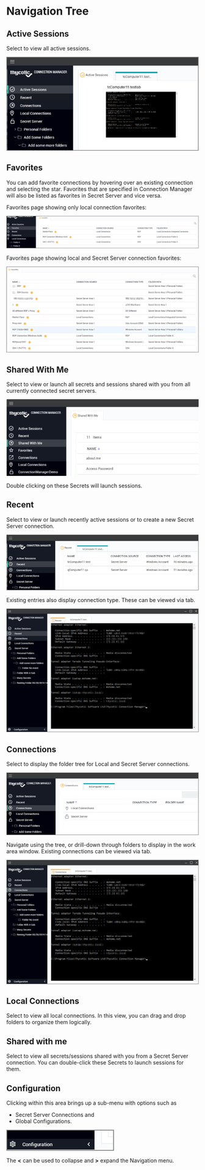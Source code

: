 [title]: # (Navigation Tree)
[tags]: # (ui, navigation)
[priority]: # (204)
# Navigation Tree

## Active Sessions

Select to view all active sessions.

![Active Sessions](images/active-sessions.png "Active Sessions page")

## Favorites

You can add favorite connections by hovering over an existing connection and selecting the star. Favorites that are specified in Connection Manager will also be listed as favorites in Secret Server and vice versa.

Favorites page showing only local connection favorites:

![Favorites](images/favs.png "Favorites page showing only local connection favorites")

Favorites page showing local and Secret Server connection favorites:

![Favorites Secret Server](images/favs-2.png "Favorites page showing local and Secret Server connection favorites")

## Shared With Me

Select to view or launch all secrets and sessions shared with you from all currently connected secret servers.

![Shared](images/shared-with-me.png "Shared page")

Double clicking on these Secrets will launch sessions.

## Recent

Select to view or launch recently active sessions or to create a new Secret Server connection.

![Recent](images/recent.png "Recent page")

Existing entries also display connection type. These can be viewed via tab.

![Recent](images/recent-2.png "Recent page with existing connection tab selected")

## Connections

Select to display the folder tree for Local and Secret Server connections.

![Connections](images/connections.png "Connections page")

Navigate using the tree, or drill-down through folders to display in the work area window. Existing connections can be viewed via tab.

![Connections](images/connections-2.png "Connections page with existing connection tab selected")

## Local Connections

Select to view all local connections. In this view, you can drag and drop folders to organize them logically.

## Shared with me

Select to view all secrets/sessions shared with you from a Secret Server connection. You can double-click these Secrets to launch sessions for them.

## Configuration

Clicking within this area brings up a sub-menu with options such as 

* Secret Server Connections and
* Global Configurations.

![Configuration](images/cfg.png "Configuration menu")

The __<__ can be used to collapse and __>__ expand the Navigation menu.
